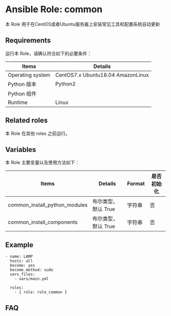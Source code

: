 Ansible Role: common
=========

本 Role 用于在CentOS或者Ubuntu服务器上安装常见工具和配置系统自动更新

## Requirements

运行本 Role，请确认符合如下的必要条件：

| **Items**      | **Details** |
| ------------------| ------------------|
| Operating system | CentOS7.x Ubuntu18.04 AmazonLinux|
| Python 版本 | Python2  |
| Python 组件 |    |
| Runtime |  Linux |


## Related roles

本 Role 在其他 roles 之前运行。


## Variables

本 Role 主要变量以及使用方法如下：

| **Items**      | **Details** | **Format**  | **是否初始化** |
| ------------------| ------------------|-----|-----|
| common_install_python_modules | 布尔类型，默认 True| 字符串 |否|
| common_install_components |布尔类型，默认 True| 字符串 |否|

## Example

```
- name: LAMP
  hosts: all
  become: yes
  become_method: sudo 
  vars_files:
    - vars/main.yml 

  roles:
    - { role: role_common }
```

## FAQ


